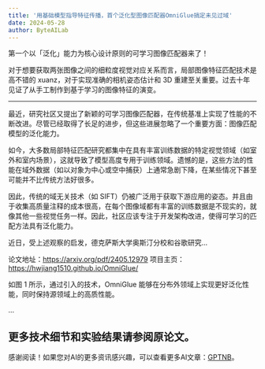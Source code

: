 ```yaml
---
title: '用基础模型指导特征传播，首个泛化型图像匹配器OmniGlue搞定未见过域'
date: 2024-05-28
author: ByteAILab
---
```


第一个以「泛化」能力为核心设计原则的可学习图像匹配器来了！

对于想要获取两张图像之间的细粒度视觉对应关系而言，局部图像特征匹配技术是高不错的 xuanz，对于实现准确的相机姿态估计和 3D 重建至关重要。过去十年见证了从手工制作到基于学习的图像特征的演变。

---


最近，研究社区又提出了新颖的可学习图像匹配器，在传统基准上实现了性能的不断改进。尽管已经取得了长足的进步，但这些进展忽略了一个重要方面：图像匹配模型的泛化能力。

如今，大多数局部特征匹配研究都集中在具有丰富训练数据的特定视觉领域（如室外和室内场景），这就导致了模型高度专用于训练领域。遗憾的是，这些方法的性能在域外数据（如以对象为中心或空中捕获）上通常急剧下降，在某些情况下甚至可能并不比传统方法好很多。

因此，传统的域无关技术（如 SIFT）仍被广泛用于获取下游应用的姿态。并且由于收集高质量注释的成本很高，在每个图像域都有丰富的训练数据是不现实的，就像其他一些视觉任务一样。因此，社区应该专注于开发架构改进，使得可学习的匹配方法具有泛化能力。

近日，受上述观察的启发，德克萨斯大学奥斯汀分校和谷歌研究...

论文地址：https://arxiv.org/pdf/2405.12979
项目主页：https://hwjiang1510.github.io/OmniGlue/

如图 1 所示，通过引入的技术，OmniGlue 能够在分布外领域上实现更好泛化性能，同时保持源领域上的高质性能。

...

更多技术细节和实验结果请参阅原论文。
---
感谢阅读！如果您对AI的更多资讯感兴趣，可以查看更多AI文章：[GPTNB](https://gptnb.com)。